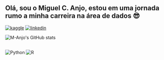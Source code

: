 ## Olá, sou o Miguel C. Anjo, estou em uma jornada rumo a minha carreira na área de dados 😎

[![kaggle](https://img.shields.io/badge/Kaggle-20BEFF?style=for-the-badge&logo=Kaggle&logoColor=white)](https://www.kaggle.com/miguelanjo)
[![linkedin](https://img.shields.io/badge/LinkedIn-0077B5?style=for-the-badge&logo=linkedin&logoColor=white)](https://www.linkedin.com/in/miguel-costa-anjo/)
<div>

![M-Anjo's GitHub stats](https://github-readme-stats.vercel.app/api?username=M-Anjo&show_icons=true&theme=synthwave)
</div>

<div style="display: inline_block"><br/>
  <img aling="center" alt="Python" src="https://img.shields.io/badge/Python-14354C?style=for-the-badge&logo=python&logoColor=white"/>
  <img aling="center" alt="R" src="https://img.shields.io/badge/R-276DC3?style=for-the-badge&logo=r&logoColor=white"/>
<div/>


  

<!---
M-Anjo/M-Anjo is a ✨ special ✨ repository because its `README.md` (this file) appears on your GitHub profile.
You can click the Preview link to take a look at your changes.
--->
